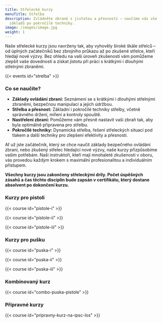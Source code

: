 ```yaml
---
title: Střelecké kurzy
menuTitle: Střelba
description: Zvládněte zbraně s jistotou a přesností – naučíme vás vše od
  základů po pokročilé techniky.
image: /images/image.jpg
weight: 1
---
```


Naše střelecké kurzy jsou navrženy tak, aby vyhověly široké škále střelců – od úplných začátečníků bez zbrojního průkazu až po zkušené střelce, kteří hledají nové výzvy. Bez ohledu na vaši úroveň zkušeností vám pomůžeme zlepšit vaše dovednosti a získat jistotu při práci s krátkými i dlouhými střelnými zbraněmi.

{{< events id="strelba" >}}

### Co se naučíte?

- **Základy ovládání zbraní:** Seznámení se s krátkými i dlouhými střelnými zbraněmi, bezpečnou manipulací a jejich údržbou.
- **Střelba a přesnost:** Základní i pokročilé techniky střelby, včetně správného držení, míření a kontroly spouště.
- **Nastřelení zbraní:** Pomůžeme vám přesně nastavit vaši zbraň tak, aby byla optimálně připravena pro střelbu.
- **Pokročilé techniky:** Dynamická střelba, řešení střeleckých situací pod tlakem a další techniky pro zlepšení efektivity a přesnosti.

Ať už jste začátečník, který se chce naučit základy bezpečného ovládání zbraní, nebo zkušený střelec hledající nové výzvy, naše kurzy přizpůsobíme vašim potřebám. Naši instruktoři, kteří mají mnohaleté zkušenosti v oboru, vás provedou každým krokem s maximální profesionalitou a individuálním přístupem.

**Všechny kurzy jsou zakončeny střeleckými drily. Počet úspěšných zásahů a čas těchto disciplín bude zapsán v certifikátu, který dostane absolvent po dokončení kurzu.**

### Kurzy pro pistoli

{{< course id="pistole-i" >}}

{{< course id="pistole-ii" >}}

{{< course id="pistole-iii" >}}

### Kurzy pro pušku

{{< course id="puska-i" >}}

{{< course id="puska-ii" >}}

{{< course id="puska-iii" >}}

### Kombinovaný kurz

{{< course id="combo-puska-pistole" >}}

### Přípravné kurzy

{{< course id="pripravny-kurz-na-ipsc-los" >}}

